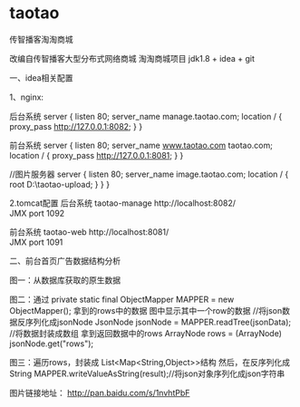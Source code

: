 # taotao
传智播客淘淘商城

改编自传智播客大型分布式网络商城 淘淘商城项目  jdk1.8 + idea + git

一、idea相关配置

1、nginx:

后台系统
server {
        listen       80;
        server_name  manage.taotao.com;
        location / {
    	    proxy_pass http://127.0.0.1:8082;
        }
    } 

前台系统
 server {
        listen       80;
        server_name  www.taotao.com taotao.com;
        location / {
	    proxy_pass http://127.0.0.1:8081;
        }
    }

//图片服务器
    server {
        listen       80;
        server_name  image.taotao.com;
        location / {
	    root  D:\\taotao-upload;
        }
    }
}

2.tomcat配置
后台系统 taotao-manage
http://localhost:8082/  
JMX port  1092

前台系统 taotao-web
http://localhost:8081/  
JMX port  1091


二、前台首页广告数据结构分析

图一：从数据库获取的原生数据

图二：通过 private static final ObjectMapper MAPPER = new ObjectMapper();   拿到的rows中的数据  图中显示其中一个row的数据
	//将json数据反序列化成jsonNode
JsonNode jsonNode = MAPPER.readTree(jsonData);
//将数据封装成数组  拿到返回数据中的rows
ArrayNode rows = (ArrayNode) jsonNode.get("rows");

图三：遍历rows，封装成 List<Map<String,Object>>结构   然后，在反序列化成	String
MAPPER.writeValueAsString(result);//将json对象序列化成json字符串


图片链接地址：
http://pan.baidu.com/s/1nvhtPbF
















